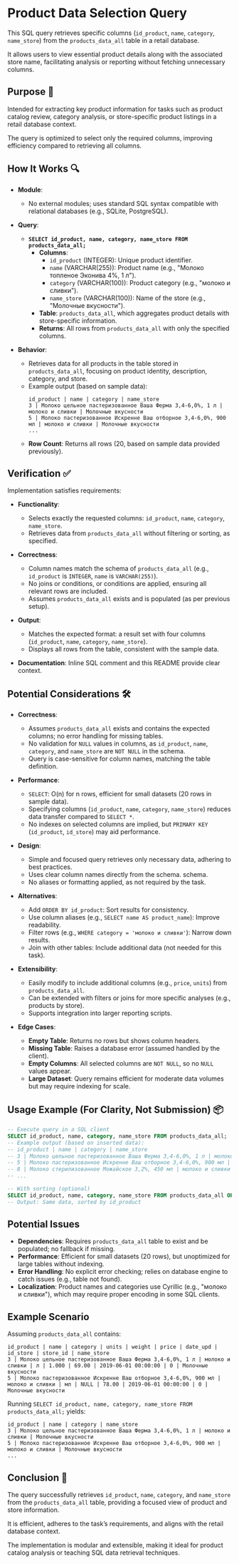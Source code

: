 # Product Data Selection Query

This SQL query retrieves specific columns (`id_product`, `name`, `category`, `name_store`) from the `products_data_all` table in a retail database.

It allows users to view essential product details along with the associated store name, facilitating analysis or reporting without fetching unnecessary columns.

## Purpose 🎯

Intended for extracting key product information for tasks such as product catalog review, category analysis, or store-specific product listings in a retail database context.

The query is optimized to select only the required columns, improving efficiency compared to retrieving all columns.

## How It Works 🔍

-   **Module**:

    -   No external modules; uses standard SQL syntax compatible with relational databases (e.g., SQLite, PostgreSQL).

-   **Query**:

    -   **`SELECT id_product, name, category, name_store FROM products_data_all;`**
        -   **Columns**:
            -   `id_product` (INTEGER): Unique product identifier.
            -   `name` (VARCHAR(255)): Product name (e.g., "Молоко топленое Эконива 4%, 1 л").
            -   `category` (VARCHAR(100)): Product category (e.g., "молоко и сливки").
            -   `name_store` (VARCHAR(100)): Name of the store (e.g., "Молочные вкусности").
        -   **Table**: `products_data_all`, which aggregates product details with store-specific information.
        -   **Returns**: All rows from `products_data_all` with only the specified columns.

-   **Behavior**:
    -   Retrieves data for all products in the table stored in `products_data_all`, focusing on product identity, description, category, and store.
    -   Example output (based on sample data):
        ```
        id_product | name | category | name_store
        3 | Молоко цельное пастеризованное Ваша Ферма 3,4-6,0%, 1 л | молоко и сливки | Молочные вкусности
        5 | Молоко пастеризованное Искренне Ваш отборное 3,4-6,0%, 900 мл | молоко и сливки | Молочные вкусности
        ...
        ```
    -   **Row Count**: Returns all rows (20, based on sample data provided previously).

## Verification ✅

Implementation satisfies requirements:

-   **Functionality**:

    -   Selects exactly the requested columns: `id_product`, `name`, `category`, `name_store`.
    -   Retrieves data from `products_data_all` without filtering or sorting, as specified.

-   **Correctness**:

    -   Column names match the schema of `products_data_all` (e.g., `id_product` is `INTEGER`, `name` is `VARCHAR(255)`).
    -   No joins or conditions, or conditions are applied, ensuring all relevant rows are included.
    -   Assumes `products_data_all` exists and is populated (as per previous setup).

-   **Output**:

    -   Matches the expected format: a result set with four columns (`id_product`, `name`, `category`, `name_store`).
    -   Displays all rows from the table, consistent with the sample data.

-   **Documentation**: Inline SQL comment and this README provide clear context.

## Potential Considerations 🛠

-   **Correctness**:

    -   Assumes `products_data_all` exists and contains the expected columns; no error handling for missing tables.
    -   No validation for `NULL` values in columns, as `id_product`, `name`, `category`, and `name_store` are `NOT NULL` in the schema.
    -   Query is case-sensitive for column names, matching the table definition.

-   **Performance**:

    -   `SELECT`: O(n) for n rows, efficient for small datasets (20 rows in sample data).
    -   Specifying columns (`id_product`, `name`, `category`, `name_store`) reduces data transfer compared to `SELECT *`.
    -   No indexes on selected columns are implied, but `PRIMARY KEY` (`id_product`, `id_store`) may aid performance.

-   **Design**:

    -   Simple and focused query retrieves only necessary data, adhering to best practices.
    -   Uses clear column names directly from the schema.
        schema.
    -   No aliases or formatting applied, as not required by the task.

-   **Alternatives**:

    -   Add `ORDER BY id_product`: Sort results for consistency.
    -   Use column aliases (e.g., `SELECT name AS product_name`): Improve readability.
    -   Filter rows (e.g., `WHERE category = 'молоко и сливки'`): Narrow down results.
    -   Join with other tables: Include additional data (not needed for this task).

-   **Extensibility**:

    -   Easily modify to include additional columns (e.g., `price`, `units`) from `products_data_all`.
    -   Can be extended with filters or joins for more specific analyses (e.g., products by store).
    -   Supports integration into larger reporting scripts.

-   **Edge Cases**:
    -   **Empty Table**: Returns no rows but shows column headers.
    -   **Missing Table**: Raises a database error (assumed handled by the client).
    -   **Empty Columns**: All selected columns are `NOT NULL`, so no `NULL` values appear.
    -   **Large Dataset**: Query remains efficient for moderate data volumes but may require indexing for scale.

## Usage Example (For Clarity, Not Submission) 📦

```sql
-- Execute query in a SQL client
SELECT id_product, name, category, name_store FROM products_data_all;
-- Example output (based on inserted data):
-- id_product | name | category | name_store
-- 3 | Молоко цельное пастеризованное Ваша Ферма 3,4-6,0%, 1 л | молоко и сливки | Молочные вкусности
-- 5 | Молоко пастеризованное Искренне Ваш отборное 3,4-6,0%, 900 мл | молоко и сливки | Молочные вкусности
-- 8 | Молоко стерилизованное Можайское 3,2%, 450 мл | молоко и сливки | Молочные вкусности
-- ...

-- With sorting (optional)
SELECT id_product, name, category, name_store FROM products_data_all ORDER BY id_product;
-- Output: Same data, sorted by id_product
```

## Potential Issues

-   **Dependencies**: Requires `products_data_all` table to exist and be populated; no fallback if missing.
-   **Performance**: Efficient for small datasets (20 rows), but unoptimized for large tables without indexing.
-   **Error Handling**: No explicit error checking; relies on database engine to catch issues (e.g., table not found).
-   **Localization**: Product names and categories use Cyrillic (e.g., "молоко и сливки"), which may require proper encoding in some SQL clients.

## Example Scenario

Assuming `products_data_all` contains:

```
id_product | name | category | units | weight | price | date_upd | id_store | store_id | name_store
3 | Молоко цельное пастеризованное Ваша Ферма 3,4-6,0%, 1 л | молоко и сливки | л | 1.000 | 69.00 | 2019-06-01 00:00:00 | 0 | Молочные вкусности
5 | Молоко пастеризованное Искренне Ваш отборное 3,4-6,0%, 900 мл | молоко и сливки | мл | NULL | 78.00 | 2019-06-01 00:00:00 | 0 | Молочные вкусности
```

Running `SELECT id_product, name, category, name_store FROM products_data_all;` yields:

```
id_product | name | category | name_store
3 | Молоко цельное пастеризованное Ваша Ферма 3,4-6,0%, 1 л | молоко и сливки | Молочные вкусности
5 | Молоко пастеризованное Искренне Ваш отборное 3,4-6,0%, 900 мл | молоко и сливки | Молочные вкусности
...
```

## Conclusion 🚀

The query successfully retrieves `id_product`, `name`, `category`, and `name_store` from the `products_data_all` table, providing a focused view of product and store information.

It is efficient, adheres to the task’s requirements, and aligns with the retail database context.

The implementation is modular and extensible, making it ideal for product catalog analysis or teaching SQL data retrieval techniques.
